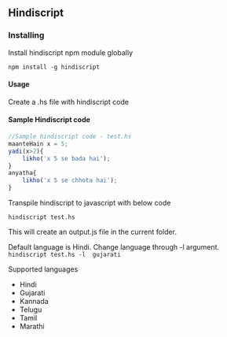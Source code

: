 ## Hindiscript

### Installing
Install hindiscript npm module globally

`npm install -g hindiscript`

#### Usage
Create a .hs file with hindiscript code

#### Sample Hindiscript code 
```javascript
//Sample hindiscript code - test.hs
maanteHain x = 5;
yadi(x>2){
    likho('x 5 se bada hai');
}
anyatha{
    likho('x 5 se chhota hai');
}
```

Transpile hindiscript to javascript with below code

`hindiscript test.hs`

This will create an output.js file in the current folder.

Default language is Hindi. Change language through -l argument.
`hindiscript test.hs -l  gujarati`

Supported languages
- Hindi
- Gujarati
- Kannada
- Telugu
- Tamil
- Marathi
